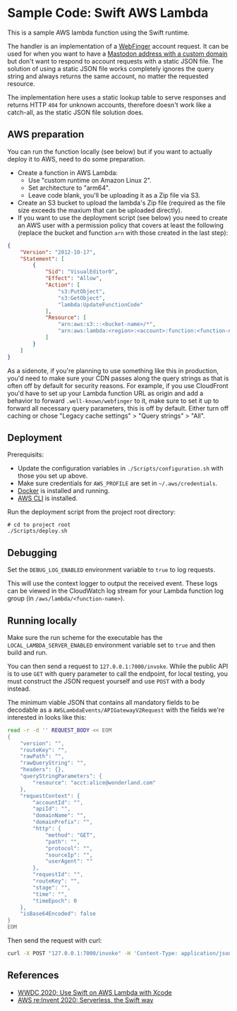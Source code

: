 # Sample Code: Swift AWS Lambda

This is a sample AWS lambda function using the Swift runtime.

The handler is an implementation of a [WebFinger](https://www.rfc-editor.org/rfc/rfc7033) account request.  It can be used for when you want to have a [Mastodon address with a custom domain](https://www.kobachi.jp/posts/2023/mastodon-custom-alias.html) but don't want to respond to account requests with a static JSON file.  The solution of using a static JSON file works completely ignores the query string and always returns the same account, no matter the requested resource.

The implementation here uses a static lookup table to serve responses and returns HTTP `404` for unknown accounts, therefore doesn't work like a catch-all, as the static JSON file solution does.

## AWS preparation

You can run the function locally (see below) but if you want to actually deploy it to AWS, need to do some preparation.

- Create a function in AWS Lambda:
    - Use "custom runtime on Amazon Linux 2".
    - Set architecture to "arm64".
    - Leave code blank, you'll be uploading it as a Zip file via S3.
- Create an S3 bucket to upload the lambda's Zip file (required as the file size exceeds the maxium that can be uploaded directly).
- If you want to use the deployment script (see below) you need to create an AWS user with a permission policy that covers at least the following (replace the bucket and function `arn` with those created in the last step):
```json
{
    "Version": "2012-10-17",
    "Statement": [
        {
            "Sid": "VisualEditor0",
            "Effect": "Allow",
            "Action": [
                "s3:PutObject",
                "s3:GetObject",
                "lambda:UpdateFunctionCode"
            ],
            "Resource": [
                "arn:aws:s3:::<bucket-name>/*",
                "arn:aws:lambda:<region>:<account>:function:<function-name>"
            ]
        }
    ]
}
```

As a sidenote, if you're planning to use something like this in production, you'd need to make sure your CDN passes along the query strings as that is often off by default for security reasons.  For example, if you use CloudFront you'd have to set up your Lambda function URL as origin and add a behavior to forward `.well-known/webfinger` to it, make sure to set it up to forward all necessary query parameters, this is off by default.  Either turn off caching or chose "Legacy cache settings" > "Query strings" > "All".

## Deployment

Prerequisits:
- Update the configuration variables in `./Scripts/configuration.sh` with those you set up above.  
- Make sure credentials for `AWS_PROFILE` are set in `~/.aws/credentials`. 
- [Docker](https://docs.docker.com/desktop/install/mac-install/) is installed and running.
- [AWS CLI](https://docs.aws.amazon.com/cli/latest/userguide/getting-started-install.html) is installed.

Run the deployment script from the project root directory:

```
# cd to project root
./Scripts/deploy.sh
```

## Debugging

Set the `DEBUG_LOG_ENABLED` environment variable to `true` to log requests.

This will use the context logger to output the received event. These logs can be viewed in the CloudWatch log stream for your Lambda function log group (in `/aws/lambda/<function-name>`).

## Running locally

Make sure the run scheme for the executable has the `LOCAL_LAMBDA_SERVER_ENABLED` environment variable set to `true` and then build and run.

You can then send a request to `127.0.0.1:7000/invoke`.  While the public API is to use `GET` with query parameter to call the endpoint, for local testing, you must construct the JSON request yourself and use `POST` with a body instead.

The minimum viable JSON that contains all mandatory fields to be decodable as a `AWSLambdaEvents/APIGatewayV2Request` with the fields we're interested in looks like this: 

```sh
read -r -d '' REQUEST_BODY << EOM
{
    "version": "",
    "routeKey": "",
    "rawPath": "",
    "rawQueryString": "",
    "headers": {},
    "queryStringParameters": {
        "resource": "acct:alice@wonderland.com"
    },
    "requestContext": {
        "accountId": "",
        "apiId": "",
        "domainName": "",
        "domainPrefix": "",
        "http": {
            "method": "GET",
            "path": "",
            "protocol": "",
            "sourceIp": "",
            "userAgent": ""
        },
        "requestId": "",
        "routeKey": "",
        "stage": "",
        "time": "",
        "timeEpoch": 0
    },
    "isBase64Encoded": false
}
EOM
```

Then send the request with curl:

```sh
curl -X POST "127.0.0.1:7000/invoke" -H 'Content-Type: application/json' -d $REQUEST_BODY | jq
```

## References

- [WWDC 2020; Use Swift on AWS Lambda with Xcode](https://developer.apple.com/videos/play/wwdc2020/10644/)
- [AWS re:Invent 2020: Serverless, the Swift way](https://www.youtube.com/watch?v=tOwBaO0JAMs)
